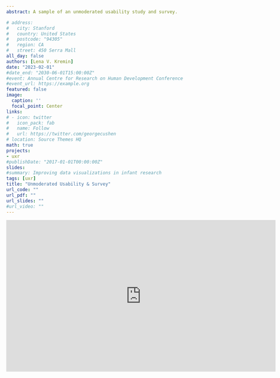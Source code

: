 ```yaml
---
abstract: A sample of an unmoderated usability study and survey. 

# address:
#   city: Stanford
#   country: United States
#   postcode: "94305"
#   region: CA
#   street: 450 Serra Mall
all_day: false
authors: [Lena V. Kremin]
date: "2023-02-01"
#date_end: "2030-06-01T15:00:00Z"
#event: Annual Centre for Research on Human Development Conference
#event_url: https://example.org
featured: false
image:
  caption: ''
  focal_point: Center
links:
# - icon: twitter
#   icon_pack: fab
#   name: Follow
#   url: https://twitter.com/georgecushen
# location: Source Themes HQ
math: true
projects:
- uxr
#publishDate: "2017-01-01T00:00:00Z"
slides: 
#summary: Improving data visualizations in infant research
tags: [uxr]
title: "Unmoderated Usability & Survey"
url_code: ""
url_pdf: ""
url_slides: ""
#url_video: ""
---
```


<iframe src="https://onedrive.live.com/embed?cid=77FAE923E34BC1FE&resid=77FAE923E34BC1FE%2111092&authkey=AC0MW2AZ98ruwE0&em=2" width="720" height="405
" frameborder="0" scrolling="no"></iframe>
